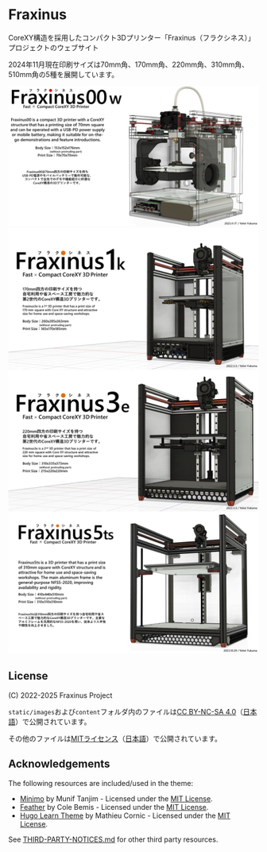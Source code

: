 # Fraxinus

CoreXY構造を採用したコンパクト3Dプリンター「Fraxinus（フラクシネス）」プロジェクトのウェブサイト

2024年11月現在印刷サイズは70mm角、170mm角、220mm角、310mm角、510mm角の5種を展開しています。

![](./static/images/Fraxinus00w.jpg)
![](./static/images/Fraxinus1k.jpg)
![](./static/images/Fraxinus3e.jpg)
![](./static/images/Fraxinus5ts.jpg)

## License

(C) 2022-2025 Fraxinus Project

`static/images`および`content`フォルダ内のファイルは[CC BY-NC-SA 4.0](https://github.com/Fraxinus-3D/docs/blob/main/LICENSE.md#CC-BY-NC-SA)（[日本語](https://creativecommons.org/licenses/by-nc-sa/4.0/legalcode.ja)）で公開されています。

その他のファイルは[MITライセンス](https://github.com/Fraxinus-3D/docs/blob/main/LICENSE.md#MIT)（[日本語](https://licenses.opensource.jp/MIT/MIT.html)）で公開されています。

## Acknowledgements

The following resources are included/used in the theme:

- [Minimo](https://github.com/MunifTanjim/minimo) by Munif Tanjim - Licensed under the [MIT License](https://github.com/MunifTanjim/minimo/blob/e6bf20b9751ec7c5ea60aa4d9ca79529465aeee9/LICENSE).
- [Feather](https://feather.netlify.com/) by Cole Bemis - Licensed under the [MIT License](https://github.com/colebemis/feather/blob/f81cd40fdcdd5e94f3f97eb670a5058e3aac528d/LICENSE).
- [Hugo Learn Theme](https://github.com/matcornic/hugo-theme-learn) by Mathieu Cornic - Licensed under the [MIT License](https://github.com/matcornic/hugo-theme-learn/blob/e817f53d690d35f181c896e0e320cb40f797e88c/LICENSE.md).

See [THIRD-PARTY-NOTICES.md](./THIRD-PARTY-NOTICES.md) for other third party resources.
